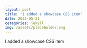 ```yaml
---
layout: post
title: "I added a showcase CSS item"
date: 2022-05-21
cetegories: jekyll
img: /assets/placeholder.svg
---
```

I added a showcase CSS item